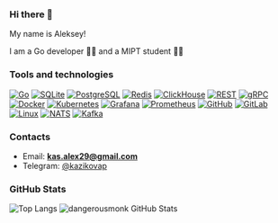 ### Hi there 👋

My name is Aleksey!

I am a Go developer 👨‍💻 and a MIPT student 👨‍🎓

### Tools and technologies
[![Go](https://img.shields.io/badge/-Go-464646?style=flat-square&logo=Go)](https://go.dev/)
[![SQLite](https://img.shields.io/badge/-SQLite-464646?style=flat-square&logo=SQLite)](https://www.sqlite.org/)
[![PostgreSQL](https://img.shields.io/badge/-PostgreSQL-464646?style=flat-square&logo=PostgreSQL)](https://www.postgresql.org/)
[![Redis](https://img.shields.io/badge/-Redis-464646?style=flat-square&logo=Redis)](https://redis.io)
[![ClickHouse](https://img.shields.io/badge/-ClickHouse-464646?style=flat-square&logo=ClickHouse)](https://clickhouse.com)
[![REST](https://img.shields.io/badge/-REST-464646?style=flat-square&logo=swagger)](https://restfulapi.net/)
[![gRPC](https://img.shields.io/badge/-gRPC-464646?style=flat-square&logo=protobuf)](https://grpc.io/)
[![Docker](https://img.shields.io/badge/-Docker-464646?style=flat-square&logo=Docker)](https://www.docker.com/)
[![Kubernetes](https://img.shields.io/badge/-Kubernetes-464646?style=flat-square&logo=Kubernetes)](https://kubernetes.io/)
[![Grafana](https://img.shields.io/badge/-Grafana-464646?style=flat-square&logo=Grafana)](https://grafana.com)
[![Prometheus](https://img.shields.io/badge/-Prometheus-464646?style=flat-square&logo=Prometheus)](https://prometheus.io)
[![GitHub](https://img.shields.io/badge/-GitHub-464646?style=flat-square&logo=GitHub)](https://github.com/)
[![GitLab](https://img.shields.io/badge/-GitLab-464646?style=flat-square&logo=GitLab)](https://about.gitlab.com/)
[![Linux](https://img.shields.io/badge/-Linux-464646?style=flat-square&logo=Linux)](https://www.linux.org/)
[![NATS](https://img.shields.io/badge/-NATS-464646?style=flat-square&logo=openstack)](https://nats.io)
[![Kafka](https://img.shields.io/badge/-Kafka-464646?style=flat-square&logo=apachekafka)](https://kafka.apache.org)

### Contacts
-  Email: **kas.alex29@gmail.com**
-  Telegram: <a href="https://t.me/kazikovap" target="_blank">@kazikovap</a>

### GitHub Stats

![Top Langs](https://github-readme-stats.vercel.app/api/top-langs/?username=kazikovap&count_private=true&hide=tsql&langs_count=5&theme=default&layout=compact)
![dangerousmonk GitHub Stats](https://github-readme-stats.vercel.app/api?username=kazikovap&count_private=true&hide=contribs&include_all_commits=True&show_icons=true&theme=default)


<!--
**KazikovAP/KazikovAP** is a ✨ _special_ ✨ repository because its `README.md` (this file) appears on your GitHub profile.

Here are some ideas to get you started:

- 🔭 I’m currently working on ...
- 🌱 I’m currently learning ...
- 👯 I’m looking to collaborate on ...
- 🤔 I’m looking for help with ...
- 💬 Ask me about ...
- 📫 How to reach me: ...
- 😄 Pronouns: ...
- ⚡ Fun fact: ...
-->
